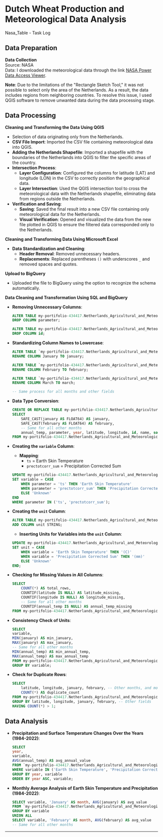 # Dutch Wheat Production and Meteorological Data Analysis

Nasa_Table - Task Log

## Data Preparation

**Data Collection**  
Source: NASA  
Data: I downloaded the meteorological data through the link [NASA Power Data Access Viewer](https://power.larc.nasa.gov/data-access-viewer/).

**Note**: Due to the limitations of the "Rectangle Sketch Tool," it was not possible to select only the area of the Netherlands. As a result, the data includes regions from neighboring countries. To resolve this issue, I used QGIS software to remove unwanted data during the data processing stage.

## Data Processing

**Cleaning and Transforming the Data Using QGIS**  
- Selection of data originating only from the Netherlands.
- **CSV File Import**: Imported the CSV file containing meteorological data into QGIS.
- **Adding the Netherlands Shapefile**: Imported a shapefile with the boundaries of the Netherlands into QGIS to filter the specific areas of the country.
- **Intersection Process**:
  - **Layer Configuration**: Configured the columns for latitude (LAT) and longitude (LON) in the CSV to correctly position the geographical data.
  - **Layer Intersection**: Used the QGIS intersection tool to cross the meteorological data with the Netherlands shapefile, eliminating data from regions outside the Netherlands.
- **Verification and Saving**:
  - **Saving**: Saved the final result into a new CSV file containing only meteorological data for the Netherlands.
  - **Visual Verification**: Opened and visualized the data from the new file plotted in QGIS to ensure the filtered data corresponded only to the Netherlands.

**Cleaning and Transforming Data Using Microsoft Excel**  
- **Data Standardization and Cleaning**:
  - **Header Removal**: Removed unnecessary headers.
  - **Replacements**: Replaced parentheses `()` with underscores `_` and removed spaces and quotes.

**Upload to BigQuery**  
- Uploaded the file to BigQuery using the option to recognize the schema automatically.

**Data Cleaning and Transformation Using SQL and BigQuery**

- **Removing Unnecessary Columns**:
  ```sql
  ALTER TABLE my-portifolio-434417.Netherlands_Agricultural_and_Meteorological_Data.nasa_table
  DROP COLUMN parameter;
  
  ALTER TABLE my-portifolio-434417.Netherlands_Agricultural_and_Meteorological_Data.nasa_table
  DROP COLUMN id;
  ```

- **Standardizing Column Names to Lowercase**:
  ```sql
  ALTER TABLE `my-portifolio-434417.Netherlands_Agricultural_and_Meteorological_Data.nasa_table`
  RENAME COLUMN January TO january;

  ALTER TABLE `my-portifolio-434417.Netherlands_Agricultural_and_Meteorological_Data.nasa_table`
  RENAME COLUMN February TO february;

  ALTER TABLE `my-portifolio-434417.Netherlands_Agricultural_and_Meteorological_Data.nasa_table`
  RENAME COLUMN March TO march;
  
  -- Same process for all months and other fields
  ```

- **Data Type Conversion**:
  ```sql
  CREATE OR REPLACE TABLE my-portifolio-434417.Netherlands_Agricultural_and_Meteorological_Data.nasa_table AS
  SELECT
      SAFE_CAST(january AS FLOAT64) AS january,
      SAFE_CAST(february AS FLOAT64) AS february,
      -- Same for all other months
      annual_temp, parameter, year, latitude, longitude, id, name, source
  FROM my-portifolio-434417.Netherlands_Agricultural_and_Meteorological_Data.nasa_table;
  ```

- **Creating the `variable` Column**:
  - **Mapping**:
    - `ts` = Earth Skin Temperature  
    - `prectotcorr_sum` = Precipitation Corrected Sum
  ```sql
  UPDATE my-portifolio-434417.Netherlands_Agricultural_and_Meteorological_Data.nasa_table
  SET variable = CASE
      WHEN parameter = 'ts' THEN 'Earth Skin Temperature'
      WHEN parameter = 'prectotcorr_sum' THEN 'Precipitation Corrected Sum'
      ELSE 'Unknown'
  END
  WHERE parameter IN ('ts', 'prectotcorr_sum');
  ```

- **Creating the `unit` Column**:
  ```sql
  ALTER TABLE my-portifolio-434417.Netherlands_Agricultural_and_Meteorological_Data.nasa_table
  ADD COLUMN unit STRING;
  ```

  - **Inserting Units for Variables into the `unit` Column**:
  ```sql
  UPDATE my-portifolio-434417.Netherlands_Agricultural_and_Meteorological_Data.nasa_table
  SET unit = CASE
      WHEN variable = 'Earth Skin Temperature' THEN '(C)'
      WHEN variable = 'Precipitation Corrected Sum' THEN '(mm)'
      ELSE 'Unknown'
  END;
  ```

- **Checking for Missing Values in All Columns**:
  ```sql
  SELECT
      COUNT(*) AS total_rows,
      COUNTIF(latitude IS NULL) AS latitude_missing,
      COUNTIF(longitude IS NULL) AS longitude_missing,
      -- Same for all other months
      COUNTIF(annual_temp IS NULL) AS annual_temp_missing
  FROM my-portifolio-434417.Netherlands_Agricultural_and_Meteorological_Data.nasa_table;
  ```

- **Consistency Check of Units**:
  ```sql
  SELECT
  variable,
  MIN(january) AS min_january,
  MAX(january) AS max_january,
  -- Same for all other months
  MIN(annual_temp) AS min_annual_temp,
  MAX(annual_temp) AS max_annual_temp
  FROM my-portifolio-434417.Netherlands_Agricultural_and_Meteorological_Data.nasa_table
  GROUP BY variable;
  ```

- **Check for Duplicate Rows**:
  ```sql
  SELECT
      latitude, longitude, january, february, -- Other months, and more fields
      COUNT(*) AS duplicate_count
  FROM my-portifolio-434417.Netherlands_Agricultural_and_Meteorological_Data.nasa_table
  GROUP BY latitude, longitude, january, february, -- Other fields
  HAVING COUNT(*) > 1;
  ```

## Data Analysis
- **Precipitation and Surface Temperature Changes Over the Years (1984-2022)**:
  ```sql
  SELECT 
  year, 
  variable, 
  AVG(annual_temp) AS avg_annual_value
  FROM `my-portifolio-434417.Netherlands_Agricultural_and_Meteorological_Data.nasa_table`
  WHERE variable IN ('Earth Skin Temperature', 'Precipitation Corrected Sum')
  GROUP BY year, variable
  ORDER BY year ASC, variable;
  ```

- **Monthly Average Analysis of Earth Skin Temperature and Precipitation (1984-2022)**:
  ```sql
  SELECT variable, 'January' AS month, AVG(january) AS avg_value
  FROM `my-portifolio-434417.Netherlands_Agricultural_and_Meteorological_Data.nasa_table`
  GROUP BY variable
  UNION ALL
  SELECT variable, 'February' AS month, AVG(february) AS avg_value
  -- Same for all other months
  ```

---


